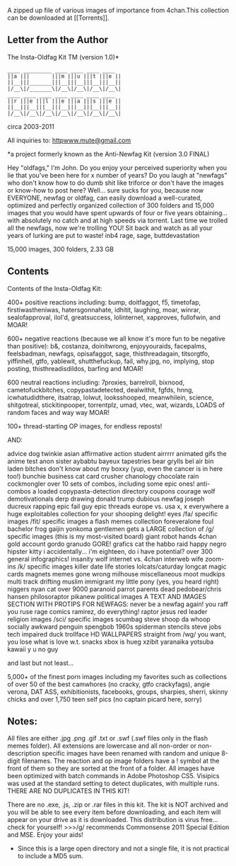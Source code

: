 A zipped up file of various images of importance from 4chan.This collection can be downloaded at [[Torrents]].

## Letter from the Author

The Insta-Oldfag Kit TM (version 1.0)*

    ____ _________ ____ ____ ____ ____ 
    ||a |||       |||m |||u |||t |||e ||
    ||__|||_______|||__|||__|||__|||__||
    |/__\|/_______\|/__\|/__\|/__\|/__\|
    ____ ____ ____ ____ ____ ____ ____ 
    ||r |||e |||l |||e |||a |||s |||e ||
    ||__|||__|||__|||__|||__|||__|||__||
    |/__\|/__\|/__\|/__\|/__\|/__\|/__\|

circa 2003-2011

All inquiries to:
httpwww.mute@gmail.com

*a project formerly known as the Anti-Newfag Kit (version 3.0 FINAL)

Hey "oldfags," I'm John. Do you enjoy your perceived superiority when you lie that you've been here for x number of years? Do you laugh at "newfags" who don't know how to do dumb shit like triforce or don't have the images or know-how to post here? Well... sure sucks for you, because now EVERYONE, newfag or oldfag, can easily download a well-curated, optimized and perfectly organized collection of 300 folders and 15,000 images that you would have spent upwards of four or five years obtaining... with absolutely no catch and at high speeds via torrent. Last time we trolled all the newfags, now we're trolling YOU! Sit back and watch as all your years of lurking are put to waste! inb4 rage, sage, buttdevastation

15,000 images, 300 folders, 2.33 GB

## Contents

Contents of the Insta-Oldfag Kit:

400+ positive reactions including: bump, doitfaggot, f5, timetofap, firstiwastheniwas, hatersgonnahate, idhitit, laughing, moar, winrar, sealofapproval, ilol'd, greatsuccess, lolinternet, xapproves, fullofwin, and MOAR!

600+ negative reactions (because we all know it's more fun to be negative than positive): b&, costanza, doinitwrong, enjoyyouraids, facepalms, feelsbadman, newfags, opisafaggot, sage, thisthreadagain, titsorgtfo, yiffinhell, gtfo, yablewit, shutthefuckup, fail, why.jpg, no, implying, stop posting, thisthreadisdildos, barfing and MOAR!

600 neutral reactions including: 7proxies, barrelroll, bixnood, cametofuckbitches, copypastadetected, dealwithit, fgfds, hnng, icwhatudidthere, itsatrap, lolwut, looksshooped, meanwhilein, science, shitgotreal, stickitinpooper, torrentplz, umad, vtec, wat, wizards, LOADS of random faces and way way MOAR!

100+ thread-starting OP images, for endless reposts!

AND:

advice dog
twinkie asian
affirmative action student
airrrrr
animated gifs
the anime test
anon sister
aybabtu
bayeux tapestries
bear grylls
bel air
bin laden
bitches don't know about my
boxxy (yup, even the cancer is in here too!)
bunchie
business cat
card crusher
chanology
chocolate rain
cockmongler
over 10 sets of combos, including some epic ones!
anti-combos
a loaded copypasta-detection directory
coupons
courage wolf
demotivationals
derp drawing
donald trump
dubious newfag
joseph ducreux rapping
epic fail guy
epic threads
europe vs. usa
x, x everywhere
a huge exploitables collection for your shooping delight!
eyes
/fa/ specific images
/fit/ specific images
a flash memes collection
foreveralone
foul bachelor frog
gaijin yonkoma
gentlemen
gets
a LARGE collection of /g/ specific images (this is my most-visited board)
giant robot hands
4chan gold account
gordo granudo
GORE!
grafics cat
the habbo raid
happy negro
hipster kitty
i accidentally...
i'm eighteen, do i have potential?
over 300 general infographics!
insanity wolf
internet vs. 4chan
interweb wife
zoom-ins
/k/ specific images
killer date
life stories
lolcats/caturday
longcat
magic cards
magnets
memes gone wrong
milhouse
miscellaneous
moot
mudkips
multi track drifting
muslim immigrant
my little pony (yes, you heard right)
niggers
nyan cat
over 9000
paranoid parrot
parents dead
pedobear/chris hansen
philosoraptor
pikanew
political images
A TEXT AND IMAGES SECTION WITH PROTIPS FOR NEWFAGS: never be a newfag again!
you raff you ruse
rage comics
ramirez, do everything!
raptor jesus
red leader
religion images
/sci/ specific images 
scumbag steve
shoop da whoop
socially awkward penguin
spengbob
1960s spiderman
stencils
steve jobs
tech impaired duck
trollface
HD WALLPAPERS straight from /wg/
you want, you lose
what is love
w.t. snacks
xbox is hueg
xzibit
yaranaika
yotsuba kawaii
y u no guy

and last but not least...

5,000+ of the finest porn images including my favorites such as collections of over 50 of the best camwhores (no cracky, gtfo crackyfags), angie verona, DAT ASS, exhibitionists, facebooks, groups, sharpies, sherri, skinny chicks and over 1,750 teen self pics (no captain picard here, sorry)

## Notes:

All files are either .jpg .png .gif .txt or .swf (.swf files only in the flash memes folder). All extensions are lowercase and all non-order or non-description specific images have been renamed with random and unique 8-digit filenames. The reaction and op image folders have a ! symbol at the front of them so they are sorted at the front of a folder. All images have been optimized with batch commands in Adobe Photoshop CS5. Visipics was used at the standard setting to detect duplicates, with multiple runs. THERE ARE NO DUPLICATES IN THIS KIT!

There are no .exe, .js, .zip or .rar files in this kit. The kit is NOT archived and you will be able to see every item before downloading, and each item will appear on your drive as it is downloaded. This distribution is virus free... check for yourself! >>>/g/ recommends Commonsense 2011 Special Edition and MSE. Enjoy your aids!

* Since this is a large open directory and not a single file, it is not practical to include a MD5 sum.
